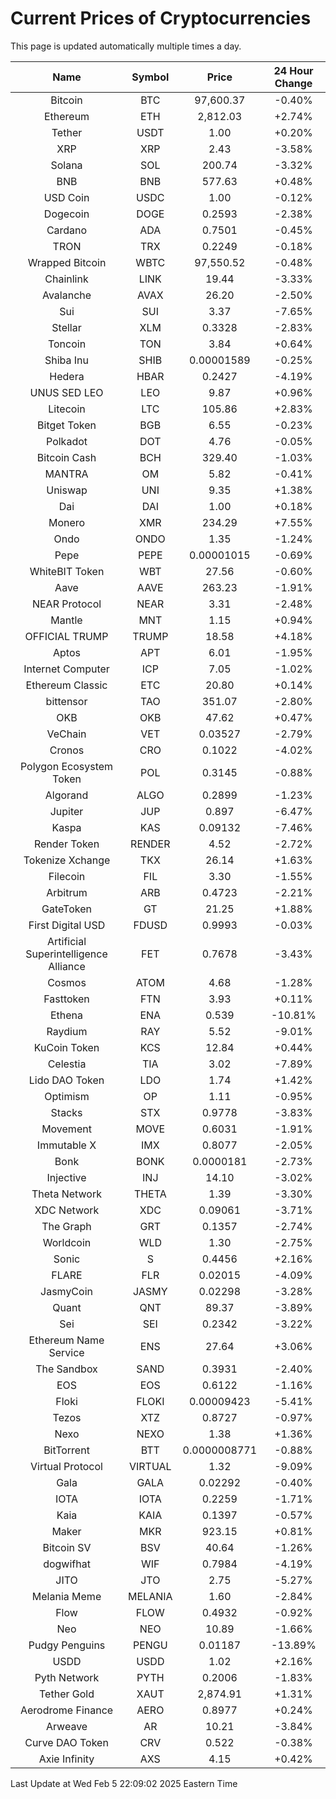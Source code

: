 # Current Prices of Cryptocurrencies
This page is updated automatically multiple times a day.

| Name | Symbol | Price | 24 Hour Change |
| :---: |:---:| :---: | :---: |
| Bitcoin | BTC | 97,600.37 | -0.40% |
| Ethereum | ETH | 2,812.03 | +2.74% |
| Tether | USDT | 1.00 | +0.20% |
| XRP | XRP | 2.43 | -3.58% |
| Solana | SOL | 200.74 | -3.32% |
| BNB | BNB | 577.63 | +0.48% |
| USD Coin | USDC | 1.00 | -0.12% |
| Dogecoin | DOGE | 0.2593 | -2.38% |
| Cardano | ADA | 0.7501 | -0.45% |
| TRON | TRX | 0.2249 | -0.18% |
| Wrapped Bitcoin | WBTC | 97,550.52 | -0.48% |
| Chainlink | LINK | 19.44 | -3.33% |
| Avalanche | AVAX | 26.20 | -2.50% |
| Sui | SUI | 3.37 | -7.65% |
| Stellar | XLM | 0.3328 | -2.83% |
| Toncoin | TON | 3.84 | +0.64% |
| Shiba Inu | SHIB | 0.00001589 | -0.25% |
| Hedera | HBAR | 0.2427 | -4.19% |
| UNUS SED LEO | LEO | 9.87 | +0.96% |
| Litecoin | LTC | 105.86 | +2.83% |
| Bitget Token | BGB | 6.55 | -0.23% |
| Polkadot | DOT | 4.76 | -0.05% |
| Bitcoin Cash | BCH | 329.40 | -1.03% |
| MANTRA | OM | 5.82 | -0.41% |
| Uniswap | UNI | 9.35 | +1.38% |
| Dai | DAI | 1.00 | +0.18% |
| Monero | XMR | 234.29 | +7.55% |
| Ondo | ONDO | 1.35 | -1.24% |
| Pepe | PEPE | 0.00001015 | -0.69% |
| WhiteBIT Token | WBT | 27.56 | -0.60% |
| Aave | AAVE | 263.23 | -1.91% |
| NEAR Protocol | NEAR | 3.31 | -2.48% |
| Mantle | MNT | 1.15 | +0.94% |
| OFFICIAL TRUMP | TRUMP | 18.58 | +4.18% |
| Aptos | APT | 6.01 | -1.95% |
| Internet Computer | ICP | 7.05 | -1.02% |
| Ethereum Classic | ETC | 20.80 | +0.14% |
| bittensor | TAO | 351.07 | -2.80% |
| OKB | OKB | 47.62 | +0.47% |
| VeChain | VET | 0.03527 | -2.79% |
| Cronos | CRO | 0.1022 | -4.02% |
| Polygon Ecosystem Token | POL | 0.3145 | -0.88% |
| Algorand | ALGO | 0.2899 | -1.23% |
| Jupiter | JUP | 0.897 | -6.47% |
| Kaspa | KAS | 0.09132 | -7.46% |
| Render Token | RENDER | 4.52 | -2.72% |
| Tokenize Xchange | TKX | 26.14 | +1.63% |
| Filecoin | FIL | 3.30 | -1.55% |
| Arbitrum | ARB | 0.4723 | -2.21% |
| GateToken | GT | 21.25 | +1.88% |
| First Digital USD | FDUSD | 0.9993 | -0.03% |
| Artificial Superintelligence Alliance | FET | 0.7678 | -3.43% |
| Cosmos | ATOM | 4.68 | -1.28% |
| Fasttoken | FTN | 3.93 | +0.11% |
| Ethena | ENA | 0.539 | -10.81% |
| Raydium | RAY | 5.52 | -9.01% |
| KuCoin Token | KCS | 12.84 | +0.44% |
| Celestia | TIA | 3.02 | -7.89% |
| Lido DAO Token | LDO | 1.74 | +1.42% |
| Optimism | OP | 1.11 | -0.95% |
| Stacks | STX | 0.9778 | -3.83% |
| Movement | MOVE | 0.6031 | -1.91% |
| Immutable X | IMX | 0.8077 | -2.05% |
| Bonk | BONK | 0.0000181 | -2.73% |
| Injective | INJ | 14.10 | -3.02% |
| Theta Network | THETA | 1.39 | -3.30% |
| XDC Network | XDC | 0.09061 | -3.71% |
| The Graph | GRT | 0.1357 | -2.74% |
| Worldcoin | WLD | 1.30 | -2.75% |
| Sonic | S | 0.4456 | +2.16% |
| FLARE | FLR | 0.02015 | -4.09% |
| JasmyCoin | JASMY | 0.02298 | -3.28% |
| Quant | QNT | 89.37 | -3.89% |
| Sei | SEI | 0.2342 | -3.22% |
| Ethereum Name Service | ENS | 27.64 | +3.06% |
| The Sandbox | SAND | 0.3931 | -2.40% |
| EOS | EOS | 0.6122 | -1.16% |
| Floki | FLOKI | 0.00009423 | -5.41% |
| Tezos | XTZ | 0.8727 | -0.97% |
| Nexo | NEXO | 1.38 | +1.36% |
| BitTorrent | BTT | 0.0000008771 | -0.88% |
| Virtual Protocol | VIRTUAL | 1.32 | -9.09% |
| Gala | GALA | 0.02292 | -0.40% |
| IOTA | IOTA | 0.2259 | -1.71% |
| Kaia | KAIA | 0.1397 | -0.57% |
| Maker | MKR | 923.15 | +0.81% |
| Bitcoin SV | BSV | 40.64 | -1.26% |
| dogwifhat | WIF | 0.7984 | -4.19% |
| JITO | JTO | 2.75 | -5.27% |
| Melania Meme | MELANIA | 1.60 | -2.84% |
| Flow | FLOW | 0.4932 | -0.92% |
| Neo | NEO | 10.89 | -1.66% |
| Pudgy Penguins | PENGU | 0.01187 | -13.89% |
| USDD | USDD | 1.02 | +2.16% |
| Pyth Network | PYTH | 0.2006 | -1.83% |
| Tether Gold | XAUT | 2,874.91 | +1.31% |
| Aerodrome Finance | AERO | 0.8977 | +0.24% |
| Arweave | AR | 10.21 | -3.84% |
| Curve DAO Token | CRV | 0.522 | -0.38% |
| Axie Infinity | AXS | 4.15 | +0.42% |

Last Update at Wed Feb  5 22:09:02 2025 Eastern Time